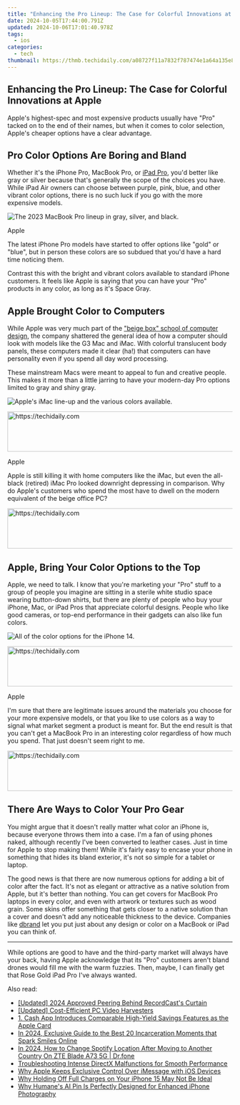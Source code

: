 ```yaml
---
title: "Enhancing the Pro Lineup: The Case for Colorful Innovations at Apple"
date: 2024-10-05T17:44:00.791Z
updated: 2024-10-06T17:01:40.978Z
tags:
  - ios
categories:
  - tech
thumbnail: https://thmb.techidaily.com/a08727f11a7832f787474e1a64a135e87ab43cd2d3040a1084f509333c65c397.jpg
---
```


## Enhancing the Pro Lineup: The Case for Colorful Innovations at Apple

Apple's highest-spec and most expensive products usually have "Pro" tacked on to the end of their names, but when it comes to color selection, Apple's cheaper options have a clear advantage.

##  Pro Color Options Are Boring and Bland

 Whether it's the iPhone Pro, MacBook Pro, or [iPad Pro](https://screen-sharing-recording.techidaily.com/updated-in-2024-capturing-screen-content-on-huawei-mate-10-20-and-p-series-phones-via-built-in-recorders/), you'd better like gray or silver because that's generally the scope of the choices you have. While iPad Air owners can choose between purple, pink, blue, and other vibrant color options, there is no such luck if you go with the more expensive models.

![The 2023 MacBook Pro lineup in gray, silver, and black.](https://static1.howtogeekimages.com/wordpress/wp-content/uploads/2023/12/screenshot-2023-12-22-at-10-34-25.png) 

Apple

 The latest iPhone Pro models have started to offer options like "gold" or "blue", but in person these colors are so subdued that you'd have a hard time noticing them.

 Contrast this with the bright and vibrant colors available to standard iPhone customers. It feels like Apple is saying that you can have your "Pro" products in any color, as long as it's Space Gray.

##  Apple Brought Color to Computers

 While Apple was very much part of the ["beige box" school of computer design](https://activate-lock.techidaily.com/unlock-your-device-icloud-dns-bypass-explained-and-tested-plus-easy-alternatives-from-iphone-11-by-drfone-ios/), the company shattered the general idea of how a computer should look with models like the G3 Mac and iMac. With colorful translucent body panels, these computers made it clear (ha!) that computers can have personality even if you spend all day word processing.

 These mainstream Macs were meant to appeal to fun and creative people. This makes it more than a little jarring to have your modern-day Pro options limited to gray and shiny gray.

![Apple's iMac line-up and the various colors available.](https://static1.howtogeekimages.com/wordpress/wp-content/uploads/2021/04/71b49084.jpg) 

<!-- affiliate ads begin -->
<a href="https://ephamedtechinc.pxf.io/c/5597632/2123508/26400" target="_top" id="2123508">
  <img src="//a.impactradius-go.com/display-ad/26400-2123508" border="0" alt="https://techidaily.com" width="728" height="90"/>
</a>
<img height="0" width="0" src="https://ephamedtechinc.pxf.io/i/5597632/2123508/26400" style="position:absolute;visibility:hidden;" border="0" />
<!-- affiliate ads end -->

Apple

 Apple is still killing it with home computers like the iMac, but even the all-black (retired) iMac Pro looked downright depressing in comparison. Why do Apple's customers who spend the most have to dwell on the modern equivalent of the beige office PC?

<!-- affiliate ads begin -->
<a href="https://appsumo.8odi.net/c/5597632/2129738/7443" target="_top" id="2129738">
  <img src="//a.impactradius-go.com/display-ad/7443-2129738" border="0" alt="https://techidaily.com" width="728" height="90"/>
</a>
<img height="0" width="0" src="https://appsumo.8odi.net/i/5597632/2129738/7443" style="position:absolute;visibility:hidden;" border="0" />
<!-- affiliate ads end -->

##  Apple, Bring Your Color Options to the Top

 Apple, we need to talk. I know that you're marketing your "Pro" stuff to a group of people you imagine are sitting in a sterile white studio space wearing button-down shirts, but there are plenty of people who buy your iPhone, Mac, or iPad Pros that appreciate colorful designs. People who like good cameras, or top-end performance in their gadgets can also like fun colors.

![All of the color options for the iPhone 14.](https://static1.howtogeekimages.com/wordpress/wp-content/uploads/2023/03/Apple-iPhone-14-color-lineup-230307.jpg) 

<!-- affiliate ads begin -->
<a href="https://aligracehair.sjv.io/c/5597632/1997680/19272" target="_top" id="1997680">
  <img src="//a.impactradius-go.com/display-ad/19272-1997680" border="0" alt="https://techidaily.com" width="728" height="90"/>
</a>
<img height="0" width="0" src="https://aligracehair.sjv.io/i/5597632/1997680/19272" style="position:absolute;visibility:hidden;" border="0" />
<!-- affiliate ads end -->

Apple

 I'm sure that there are legitimate issues around the materials you choose for your more expensive models, or that you like to use colors as a way to signal what market segment a product is meant for. But the end result is that you can't get a MacBook Pro in an interesting color regardless of how much you spend. That just doesn't seem right to me.

<!-- affiliate ads begin -->
<a href="https://laganoo.pxf.io/c/5597632/1484939/16446" target="_top" id="1484939">
  <img src="//a.impactradius-go.com/display-ad/16446-1484939" border="0" alt="https://techidaily.com" width="728" height="90"/>
</a>
<img height="0" width="0" src="https://laganoo.pxf.io/i/5597632/1484939/16446" style="position:absolute;visibility:hidden;" border="0" />
<!-- affiliate ads end -->

##  There Are Ways to Color Your Pro Gear

 You might argue that it doesn't really matter what color an iPhone is, because everyone throws them into a case. I'm a fan of using phones naked, although recently I've been converted to leather cases. Just in time for Apple to stop making them! While it's fairly easy to encase your phone in something that hides its bland exterior, it's not so simple for a tablet or laptop.

 The good news is that there are now numerous options for adding a bit of color after the fact. It's not as elegant or attractive as a native solution from Apple, but it's better than nothing. You can get covers for MacBook Pro laptops in every color, and even with artwork or textures such as wood grain. Some skins offer something that gets closer to a native solution than a cover and doesn't add any noticeable thickness to the device. Companies like [dbrand](https://dbrand.com/shop/devices/macbook-skins) let you put just about any design or color on a MacBook or iPad you can think of.

---

 While options are good to have and the third-party market will always have your back, having Apple acknowledge that its "Pro" customers aren't bland drones would fill me with the warm fuzzies. Then, maybe, I can finally get that Rose Gold iPad Pro I've always wanted.

<ins class="adsbygoogle"
     style="display:block"
     data-ad-format="autorelaxed"
     data-ad-client="ca-pub-7571918770474297"
     data-ad-slot="1223367746"></ins>

<ins class="adsbygoogle"
     style="display:block"
     data-ad-client="ca-pub-7571918770474297"
     data-ad-slot="8358498916"
     data-ad-format="auto"
     data-full-width-responsive="true"></ins>

<span class="atpl-alsoreadstyle">Also read:</span>
<div><ul>
<li><a href="https://screen-activity-recording.techidaily.com/updated-2024-approved-peering-behind-recordcasts-curtain/"><u>[Updated] 2024 Approved Peering Behind RecordCast's Curtain</u></a></li>
<li><a href="https://remote-screen-capture.techidaily.com/updated-cost-efficient-pc-video-harvesters/"><u>[Updated] Cost-Efficient PC Video Harvesters</u></a></li>
<li><a href="https://os-tips.techidaily.com/1-cash-app-introduces-comparable-high-yield-savings-features-as-the-apple-card/"><u>1. Cash App Introduces Comparable High-Yield Savings Features as the Apple Card</u></a></li>
<li><a href="https://facebook-videos.techidaily.com/in-2024-exclusive-guide-to-the-best-20-incarceration-moments-that-spark-smiles-online/"><u>In 2024, Exclusive Guide to the Best 20 Incarceration Moments that Spark Smiles Online</u></a></li>
<li><a href="https://review-topics.techidaily.com/in-2024-how-to-change-spotify-location-after-moving-to-another-country-on-zte-blade-a73-5g-drfone-by-drfone-virtual-android/"><u>In 2024, How to Change Spotify Location After Moving to Another Country On ZTE Blade A73 5G | Dr.fone</u></a></li>
<li><a href="https://win-howtos.techidaily.com/troubleshooting-intense-directx-malfunctions-for-smooth-performance/"><u>Troubleshooting Intense DirectX Malfunctions for Smooth Performance</u></a></li>
<li><a href="https://os-tips.techidaily.com/why-apple-keeps-exclusive-control-over-imessage-with-ios-devices/"><u>Why Apple Keeps Exclusive Control Over iMessage with iOS Devices</u></a></li>
<li><a href="https://os-tips.techidaily.com/why-holding-off-full-charges-on-your-iphone-15-may-not-be-ideal/"><u>Why Holding Off Full Charges on Your iPhone 15 May Not Be Ideal</u></a></li>
<li><a href="https://os-tips.techidaily.com/why-humanes-ai-pin-is-perfectly-designed-for-enhanced-iphone-photography/"><u>Why Humane's AI Pin Is Perfectly Designed for Enhanced iPhone Photography</u></a></li>
</ul></div>


